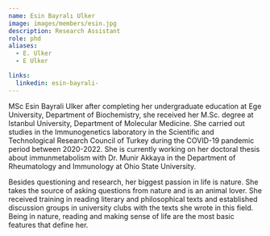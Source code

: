 ```yaml
---
name: Esin Bayralı Ulker
image: images/members/esin.jpg
description: Research Assistant
role: phd
aliases:
  - E. Ulker
  - E Ulker

links:
  linkedin: esin-bayrali-
---
```


MSc Esin Bayrali Ulker after completing her undergraduate education at Ege University, Department of Biochemistry, she received her M.Sc. degree at Istanbul University, Department of Molecular Medicine. She carried out studies in the Immunogenetics laboratory in the Scientific and Technological Research Council of Turkey during the COVID-19 pandemic period between 2020-2022. She is currently working on her doctoral thesis about immunmetabolism with Dr. Munir Akkaya in the Department of Rheumatology and Immunology at Ohio State University. 

Besides questioning and research, her biggest passion in life is nature. She takes the source of asking questions from nature and is an animal lover. She received training in reading literary and philosophical texts and established discussion groups in university clubs with the texts she wrote in this field. Being in nature, reading and making sense of life are the most basic features that define her.


